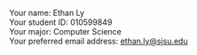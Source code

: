 Your name: Ethan Ly<br>
Your student ID: 010599849<br>
Your major: Computer Science<br>
Your preferred email address: ethan.ly@sjsu.edu<br>
